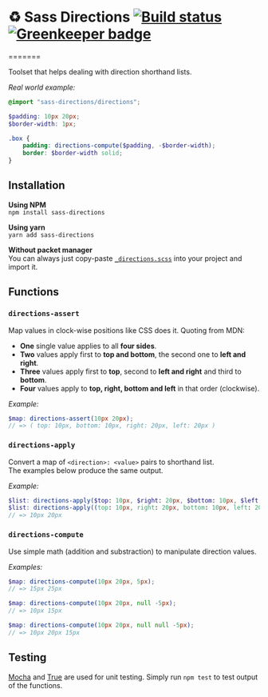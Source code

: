 # ♻️ Sass Directions [![Build status](https://travis-ci.org/nicolasmn/sass-directions.svg?branch=master)](https://travis-ci.org/nicolasmn/sass-directions) [![Greenkeeper badge](https://badges.greenkeeper.io/nicolasmn/sass-directions.svg)](https://greenkeeper.io/)
=======

Toolset that helps dealing with direction shorthand lists.

_Real world example:_
```scss
@import "sass-directions/directions";

$padding: 10px 20px;
$border-width: 1px;

.box {
    padding: directions-compute($padding, -$border-width);
    border: $border-width solid;
}
```

## Installation

**Using NPM**  
`npm install sass-directions`

**Using yarn**  
`yarn add sass-directions`

**Without packet manager**  
You can always just copy-paste [`_directions.scss`](/_directions.scss) into your project and import it.

## Functions

### `directions-assert`

Map values in clock-wise positions like CSS does it. Quoting from MDN:
- **One** single value applies to all **four sides**.
- **Two** values apply first to **top and bottom**, the second one to **left and right**.
- **Three** values apply first to **top**, second to **left and right** and third to **bottom**.
- **Four** values apply to **top, right, bottom and left** in that order (clockwise).

_Example:_  
```scss
$map: directions-assert(10px 20px);
// => ( top: 10px, bottom: 10px, right: 20px, left: 20px )
```


### `directions-apply`

Convert a map of `<direction>: <value>` pairs to shorthand list.  
The examples below produce the same output.

_Example:_  
```scss
$list: directions-apply($top: 10px, $right: 20px, $bottom: 10px, $left: 20px);
$list: directions-apply((top: 10px, right: 20px, bottom: 10px, left: 20px)...);
// => 10px 20px
```


### `directions-compute`

Use simple math (addition and substraction) to manipulate direction values.

_Examples:_
```scss
$map: directions-compute(10px 20px, 5px);
// => 15px 25px

$map: directions-compute(10px 20px, null -5px);
// => 10px 15px

$map: directions-compute(10px 20px, null null -5px);
// => 10px 20px 15px
```


## Testing

[Mocha](https://github.com/mochajs/mocha) and [True](https://github.com/oddbird/true) are used for unit testing. Simply run `npm test` to test output of the functions.
